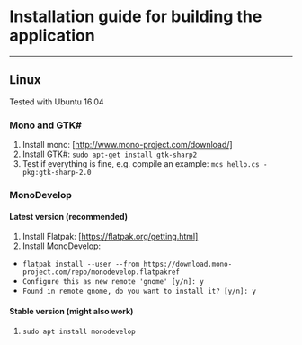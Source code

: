 # Installation guide for building the application
***

## Linux 
Tested with Ubuntu 16.04
### Mono and GTK#
1. Install mono: [http://www.mono-project.com/download/]
2. Install GTK#: `sudo apt-get install gtk-sharp2`
3. Test if everything is fine, e.g. compile an example: `mcs hello.cs -pkg:gtk-sharp-2.0`

### MonoDevelop
#### Latest version (recommended)
1. Install Flatpak: [https://flatpak.org/getting.html]
2. Install MonoDevelop:
  * `flatpak install --user --from https://download.mono-project.com/repo/monodevelop.flatpakref`
  * `Configure this as new remote 'gnome' [y/n]: y`
  * `Found in remote gnome, do you want to install it? [y/n]: y`

#### Stable version (might also work)
1. `sudo apt install monodevelop`
